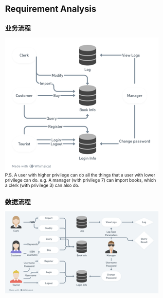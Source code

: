 # Requirement Analysis
## 业务流程
![业务流程](./images/业务流程图.png)
P.S. A user with higher privilege can do all the things that a user with lower privilege can do.
e.g. A manager (with privilege 7) can import books, which a clerk (with privilege 3) can also do.
## 数据流程
![数据流程](./images/数据流程图.png)